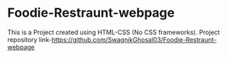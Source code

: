# Foodie-Restraunt-webpage
This is a Project created using HTML-CSS (No CSS frameworks).
Project repository link-https://github.com/SwagnikGhosal03/Foodie-Restraunt-webpage
